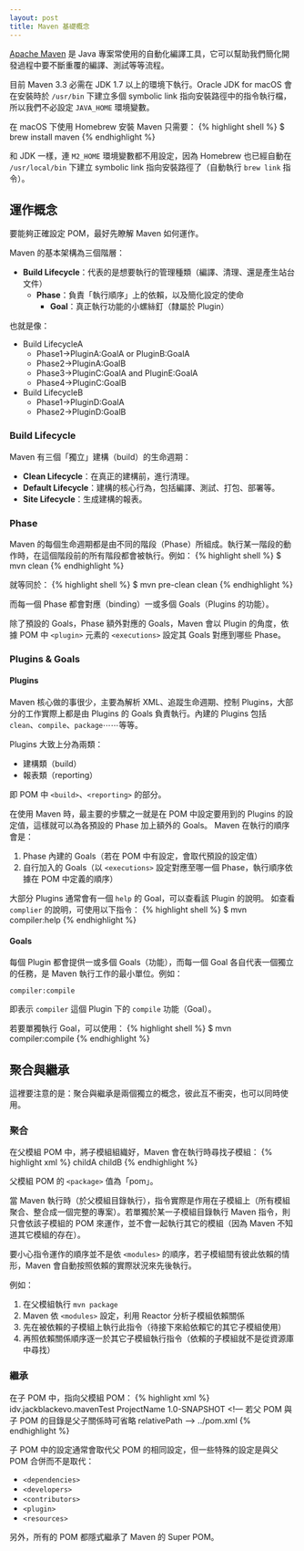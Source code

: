 ```yaml
---
layout: post
title: Maven 基礎概念
---
```


[Apache Maven](http://maven.apache.org/) 是 Java 專案常使用的自動化編譯工具，它可以幫助我們簡化開發過程中要不斷重覆的編譯、測試等等流程。

目前 Maven 3.3 必需在 JDK 1.7 以上的環境下執行。Oracle JDK for macOS 會在安裝時於 `/usr/bin` 下建立多個 symbolic link 指向安裝路徑中的指令執行檔，所以我們不必設定 `JAVA_HOME` 環境變數。

在 macOS 下使用 Homebrew 安裝 Maven 只需要：
{% highlight shell %}
$ brew install maven
{% endhighlight %}

和 JDK 一樣，連 `M2_HOME` 環境變數都不用設定，因為 Homebrew 也已經自動在 `/usr/local/bin` 下建立 symbolic link 指向安裝路徑了（自動執行 `brew link` 指令）。

## 運作概念要能夠正確設定 POM，最好先瞭解 Maven 如何運作。

Maven 的基本架構為三個階層：
* __Build Lifecycle__：代表的是想要執行的管理種類（編譯、清理、還是產生站台文件）	* __Phase__：負責「執行順序」上的依賴，以及簡化設定的使命		* __Goal__：真正執行功能的小螺絲釘（隸屬於 Plugin）也就是像：* Build LifecycleA	* Phase1→PluginA:GoalA or PluginB:GoalA	* Phase2→PluginA:GoalB	* Phase3→PluginC:GoalA and PluginE:GoalA	* Phase4→PluginC:GoalB* Build LifecycleB	* Phase1→PluginD:GoalA	* Phase2→PluginD:GoalB### Build Lifecycle
Maven 有三個「獨立」建構（build）的生命週期：
* __Clean Lifecycle__：在真正的建構前，進行清理。* __Default Lifecycle__：建構的核心行為，包括編譯、測試、打包、部署等。* __Site Lifecycle__：生成建構的報表。### Phase
Maven 的每個生命週期都是由不同的階段（Phase）所組成。執行某一階段的動作時，在這個階段前的所有階段都會被執行。例如：
{% highlight shell %}
$ mvn clean
{% endhighlight %}

就等同於：
{% highlight shell %}
$ mvn pre-clean clean
{% endhighlight %}

而每一個 Phase 都會對應（binding）一或多個 Goals（Plugins 的功能）。

除了預設的 Goals，Phase 額外對應的 Goals，Maven 會以 Plugin 的角度，依據 POM 中 `<plugin>` 元素的 `<executions>` 設定其 Goals 對應到哪些 Phase。

### Plugins & Goals
#### PluginsMaven 核心做的事很少，主要為解析 XML、追蹤生命週期、控制 Plugins，大部分的工作實際上都是由 Plugins 的 Goals 負責執行。內建的 Plugins 包括 `clean`、`compile`、`package`⋯⋯等等。

Plugins 大致上分為兩類：
* 建構類（build）* 報表類（reporting）
即 POM 中 `<build>`、`<reporting>` 的部分。在使用 Maven 時，最主要的步驟之一就是在 POM 中設定要用到的 Plugins 的設定值，這樣就可以為各預設的 Phase 加上額外的 Goals。Maven 在執行的順序會是：
1. Phase 內建的 Goals（若在 POM 中有設定，會取代預設的設定值）2. 自行加入的 Goals（以 `<executions>` 設定對應至哪一個 Phase，執行順序依據在 POM 中定義的順序）大部分 Plugins 通常會有一個 `help` 的 Goal，可以查看該 Plugin 的說明。如查看 `complier` 的說明，可使用以下指令：
{% highlight shell %}$ mvn compiler:help{% endhighlight %}

#### Goals每個 Plugin 都會提供一或多個 Goals（功能），而每一個 Goal 各自代表一個獨立的任務，是 Maven 執行工作的最小單位。例如：
`compiler:compile`即表示 `compiler` 這個 Plugin 下的 `compile` 功能（Goal）。若要單獨執行 Goal，可以使用：
{% highlight shell %}$ mvn compiler:compile{% endhighlight %}

## 聚合與繼承
這裡要注意的是：聚合與繼承是兩個獨立的概念，彼此互不衝突，也可以同時使用。

### 聚合
在父模組 POM 中，將子模組組織好，Maven 會在執行時尋找子模組：
{% highlight xml %}
<modules>
	<!-- 子模組的「路徑」 -->
	<module>childA</module>
	<module>childB</module>
</modules>
{% endhighlight %}

父模組 POM 的 `<package>` 值為「pom」。

當 Maven 執行時（於父模組目錄執行），指令實際是作用在子模組上（所有模組聚合、整合成一個完整的專案）。若單獨於某一子模組目錄執行 Maven 指令，則只會依該子模組的 POM 來運作，並不會一起執行其它的模組（因為 Maven 不知道其它模組的存在）。

要小心指令運作的順序並不是依 `<modules>` 的順序，若子模組間有彼此依賴的情形，Maven 會自動按照依賴的實際狀況來先後執行。

例如：

1. 在父模組執行 `mvn package`
2. Maven 依 `<modules>` 設定，利用 Reactor 分析子模組依賴關係
3. 先在被依賴的子模組上執行此指令（待接下來給依賴它的其它子模組使用）
4. 再照依賴關係順序逐一於其它子模組執行指令（依賴的子模組就不是從資源庫中尋找）

### 繼承
在子 POM 中，指向父模組 POM：
{% highlight xml %}
<parent>
	<groupId>idv.jackblackevo.mavenTest</groupId>
	<artifactId>ProjectName</artifactId>
	<version>1.0-SNAPSHOT</version>
	<!— 若父 POM 與子 POM 的目錄是父子關係時可省略 relativePath -->
	<relativePath>../pom.xml</relativePath>
</parent>
{% endhighlight %}

子 POM 中的設定通常會取代父 POM 的相同設定，但一些特殊的設定是與父 POM 合併而不是取代：

* `<dependencies>`
* `<developers>`
* `<contributors>`
* `<plugin>`
* `<resources>`

另外，所有的 POM 都隱式繼承了 Maven 的 Super POM。
